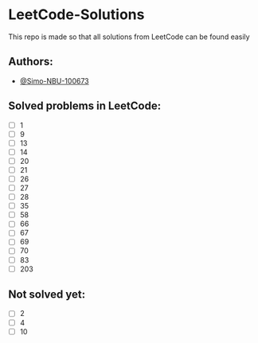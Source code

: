 # LeetCode-Solutions

This repo is made so that all solutions from LeetCode can be found easily


## Authors:

- [@Simo-NBU-100673](https://www.github.com/Simo-NBU-100673)


## Solved problems in LeetCode:

- [ ]  1
- [ ]  9
- [ ]  13
- [ ]  14
- [ ]  20
- [ ]  21
- [ ]  26
- [ ]  27
- [ ]  28
- [ ]  35
- [ ]  58
- [ ]  66
- [ ]  67
- [ ]  69
- [ ]  70
- [ ]  83
- [ ]  203

## Not solved yet:

- [ ] 2
- [ ] 4
- [ ] 10
